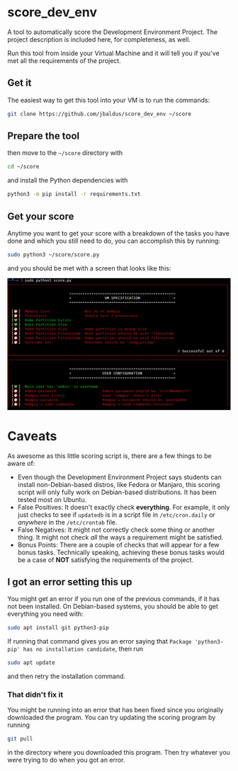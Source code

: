 # score_dev_env
A tool to automatically score the Development Environment Project. The project description is included here, for completeness, as well.

Run this tool from inside your Virtual Machine and it will tell you if you've met all the requirements of the project.

## Get it
The easiest way to get this tool into your VM is to run the commands:

```sh
git clone https://github.com/jbaldus/score_dev_env ~/score
```

## Prepare the tool
then move to the `~/score` directory with

```sh
cd ~/score
```

and install the Python dependencies with

```sh
python3 -m pip install -r requirements.txt
```

## Get your score
Anytime you want to get your score with a breakdown of the tasks you have done and which you still need to do, you can accomplish this by running:

```sh
sudo python3 ~/score/score.py
```

and you should be met with a screen that looks like this:

![Overview](https://github.com/jbaldus/score_dev_env/raw/main/imgs/overview.png)

# Caveats
As awesome as this little scoring script is, there are a few things to be aware of:

* Even though the Development Environment Project says students can install non-Debian-based distros, like Fedora or Manjaro, this scoring script will only fully work on Debian-based distributions. It has been tested most on Ubuntu.
* False Positives: It doesn't exactly check **everything**. For example, it only just checks to see if `updatedb` is in a script file in `/etc/cron.daily` or _anywhere_ in the `/etc/crontab` file.
* False Negatives: It might not correctly check some thing or another thing. It might not check _all_ the ways a requirement might be satisfied.
* Bonus Points: There are a couple of checks that will appear for a few bonus tasks. Technically speaking, achieving these bonus tasks would be a case of **NOT** satisfying the requirements of the project.

## I got an error setting this up
You might get an error if you run one of the previous commands, if it has not been installed. On Debian-based systems, you should be able to get everything you need with:

```sh
sudo apt install git python3-pip
```

If running that command gives you an error saying that `Package 'python3-pip' has no installation candidate`, then run 

```sh 
sudo apt update
```

and then retry the installation command.

### That didn't fix it
You might be running into an error that has been fixed since you originally downloaded the program. You can try updating the scoring program by running

```sh
git pull
```

in the directory where you downloaded this program. Then try whatever you were trying to do when you got an error.
